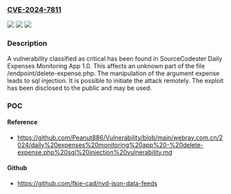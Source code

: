 ### [CVE-2024-7811](https://cve.mitre.org/cgi-bin/cvename.cgi?name=CVE-2024-7811)
![](https://img.shields.io/static/v1?label=Product&message=Daily%20Expenses%20Monitoring%20App&color=blue)
![](https://img.shields.io/static/v1?label=Version&message=%3D%201.0%20&color=brighgreen)
![](https://img.shields.io/static/v1?label=Vulnerability&message=CWE-89%20SQL%20Injection&color=brighgreen)

### Description

A vulnerability classified as critical has been found in SourceCodester Daily Expenses Monitoring App 1.0. This affects an unknown part of the file /endpoint/delete-expense.php. The manipulation of the argument expense leads to sql injection. It is possible to initiate the attack remotely. The exploit has been disclosed to the public and may be used.

### POC

#### Reference
- https://github.com/Peanut886/Vulnerability/blob/main/webray.com.cn/2024/daily%20expenses%20monitoring%20app%20-%20delete-expense.php%20sql%20injection%20vulnerability.md

#### Github
- https://github.com/fkie-cad/nvd-json-data-feeds

